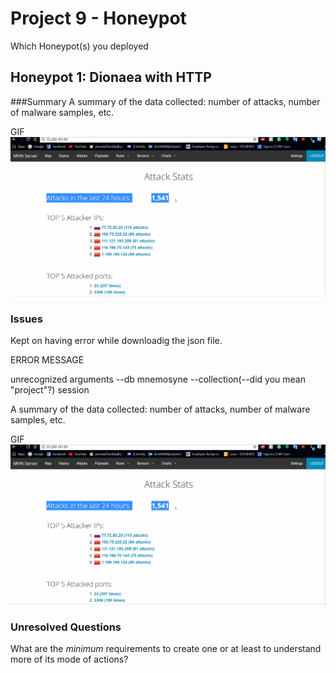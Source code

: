 # Project 9 - Honeypot
Which Honeypot(s) you deployed
## Honeypot 1: Dionaea with HTTP

###Summary
A summary of the data collected: number of attacks, number of malware samples, etc.

GIF 
![](https://github.com/JannatulFBrishty/Web-Security/blob/master/Week9/attack.gif)

### Issues
Kept on having error while downloadig the json file.

ERROR MESSAGE

unrecognized arguments
--db
mnemosyne
--collection(--did you mean "project"?)
session

A summary of the data collected: number of attacks, number of malware samples, etc.

GIF 
![](https://github.com/JannatulFBrishty/Web-Security/blob/master/Week9/attack.gif)


### Unresolved Questions
What are the _minimum_ requirements to create one or at least to understand more of its mode of actions?

